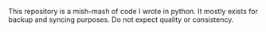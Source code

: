 This repository is a mish-mash of code I wrote in python.
It mostly exists for backup and syncing purposes.
Do not expect quality or consistency.
